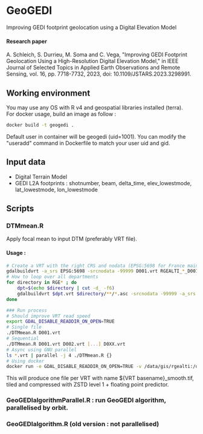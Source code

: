 # GeoGEDI
Improving GEDI footprint geolocation using a Digital Elevation Model

#### Research paper
A. Schleich, S. Durrieu, M. Soma and C. Vega, "Improving GEDI Footprint Geolocation Using a High-Resolution Digital Elevation Model," in IEEE Journal of Selected Topics in Applied Earth Observations and Remote Sensing, vol. 16, pp. 7718-7732, 2023, doi: 10.1109/JSTARS.2023.3298991.

## Working environment
You may use any OS with R v4 and geospatial libraries installed (terra).  
For docker usage, build an image as follow :  
```bash
docker build -t geogedi .
```
Default user in container will be geogedi (uid=1001). You can modify the "useradd" command in Dockerfile to match your user uid and gid.  

## Input data
- Digital Terrain Model
- GEDI L2A footprints : shotnumber, beam, delta_time, elev_lowestmode, lat_lowestmode, lon_lowestmode

## Scripts
### DTMmean.R
Apply focal mean to input DTM (preferably VRT file).

#### Usage :
```bash
# Create a VRT with the right CRS and nodata (EPSG:5698 for France mainland, 5699 for Corsica)
gdalbuildvrt -a_srs EPSG:5698 -srcnodata -99999 D001.vrt RGEALTI_*_D001_*/**/*.asc
# How to loop over all departments
for directory in RGE* ; do
    dpt=$(echo $directory | cut -d_ -f6)
    gdalbuildvrt $dpt.vrt $directory/**/*.asc -srcnodata -99999 -a_srs EPSG:5698
done

### Run process
# Should improve VRT read speed
export GDAL_DISABLE_READDIR_ON_OPEN=TRUE
# Single file
./DTMmean.R D001.vrt
# Sequential
./DTMmean.R D001.vrt D002.vrt [...] D0XX.vrt
# Async using GNU parallel
ls *.vrt | parallel -j 4 ./DTMmean.R {}
# Using docker
docker run -e GDAL_DISABLE_READDIR_ON_OPEN=TRUE -v /data/gis/rgealti:/data -e geogedi bash -c "ls /data/*.vrt | parallel -j 4 ./DTMmean.R {}"
```

This will produce one file per VRT with name ${VRT basename}_smooth.tif, tiled and compressed with ZSTD level 1 + floating point predictor.

### GeoGEDIalgorithmParallel.R : run GeoGEDI algorithm, parallelised by orbit.
### GeoGEDIalgorithm.R (old version : not parallelised)
